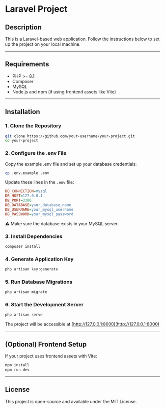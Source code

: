 # Laravel Project

## Description

This is a Laravel-based web application. Follow the instructions below to set up the project on your local machine.

---

## Requirements

- PHP >= 8.1  
- Composer  
- MySQL  
- Node.js and npm (if using frontend assets like Vite)  

---

## Installation

### 1. Clone the Repository

```bash
git clone https://github.com/your-username/your-project.git
cd your-project
```

### 2. Configure the .env File

Copy the example .env file and set up your database credentials:

```bash
cp .env.example .env
```

Update these lines in the `.env` file:

```ini
DB_CONNECTION=mysql
DB_HOST=127.0.0.1
DB_PORT=3306
DB_DATABASE=your_database_name
DB_USERNAME=your_mysql_username
DB_PASSWORD=your_mysql_password
```

⚠️ Make sure the database exists in your MySQL server.

### 3. Install Dependencies

```bash
composer install
```

### 4. Generate Application Key

```bash
php artisan key:generate
```

### 5. Run Database Migrations

```bash
php artisan migrate
```

### 6. Start the Development Server

```bash
php artisan serve
```

The project will be accessible at [http://127.0.0.1:8000](http://127.0.0.1:8000)

---

## (Optional) Frontend Setup

If your project uses frontend assets with Vite:

```bash
npm install
npm run dev
```

---

## License

This project is open-source and available under the MIT License.